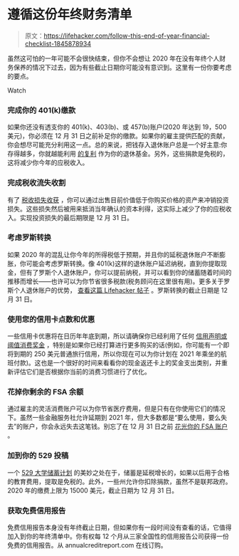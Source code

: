 # 遵循这份年终财务清单

> 原文：<https://lifehacker.com/follow-this-end-of-year-financial-checklist-1845878934>

虽然这可怕的一年可能不会很快结束，但你不会想让 2020 年在没有年终个人财务保养的情况下过去，因为有些截止日期你可能没有意识到。这里有一份你要考虑的要点。

Watch

### **完成你的 401(k)缴款**

如果你还没有透支你的 401(k)、403(b)、或 457(b)账户(2020 年达到 19，500 美元)，你必须在 12 月 31 日之前补足你的缴款。如果你的雇主提供匹配的贡献，你会想尽可能充分利用这一点。总的来说，把钱存入退休账户总是一个好主意:你存得越多，你就越能利用 [的复利](https://www.investor.gov/financial-tools-calculators/calculators/compound-interest-calculator) 作为你的退休基金。另外，这些捐款是免税的，这将减少你今年的应税收入。

### **完成税收流失收割**

有了 [税收损失收获](https://www.investopedia.com/terms/t/taxgainlossharvesting.asp) ，你可以通过出售目前价值低于你购买价格的资产来冲销投资损失。这些损失然后被用来抵消当年确认的资本利得，这实际上减少了你的应税收入。实现投资损失的最后期限是 12 月 31 日。

### **考虑罗斯转换**

如果 2020 年的混乱让你今年的所得税低于预期，并且你的延税退休账户不断膨胀，你可能会考虑罗斯转换。像 401(k)这样的退休账户延迟纳税，直到你提取现金，但有了罗斯个人退休账户，你可以提前纳税，并可以看到你的储蓄随着时间的推移而增长——也许可以为你节省很多税款(税务顾问在这里很有用)。更多关于罗斯个人退休账户的优势， [查看这篇 Lifehacker 帖子](https://twocents.lifehacker.com/why-you-need-a-roth-ira-1823805955#:~:text=The%20key%20differentiator%20between%20a,the%20contributions%20or%20the%20earnings) 。罗斯转换的截止日期是 12 月 31 日。

### **使用您的信用卡点数和优惠**

一些信用卡优惠将在日历年年底到期，所以请确保你已经利用了任何 [信用声明或阈值消费奖金](https://thepointsguy.com/guide/end-of-year-credit-card-to-do-list/) ，特别是如果你已经打算进行更多购买的话(例如，你可能有一个即将到期的 250 美元普通旅行信用，所以你现在可以为你计划在 2021 年乘坐的航班付款)。这也是一个很好的时间来看看你的现金返还卡上的奖金支出类别，并重新评估它们是否根据你当前的消费习惯进行了优化。

### **花掉你剩余的 FSA 余额**

通过雇主的灵活消费账户可以为你节省医疗费用，但是只有在你使用它们的情况下。虽然一些金融服务社允许延期到 2021 年，但大多数都是“要么使用，要么失去”的账户，你会永远失去这笔钱。别忘了在 12 月 31 日之前 [花光你的 FSA 账户](https://twocents.lifehacker.com/how-to-spend-your-extra-fsa-money-1821055768) 。

### **加到你的** **529 投稿**

一个 [529 大学储蓄计划](https://twocents.lifehacker.com/how-to-open-a-529-college-savings-plan-for-your-kid-1797609312) 的美妙之处在于，储蓄是延税增长的，如果以后用于合格的教育费用，提取是免税的。此外，一些州允许你扣除捐款，虽然不是联邦政府。2020 年的缴费上限为 15000 美元，截止日期为 12 月 31 日。

### **获取免费信用报告**

免费信用报告本身没有年终截止日期，但如果你有一段时间没有查看的话，它值得加入到你的年终清单中。你有权每 12 个月从三家全国性的信用报告公司获得一份免费的信用报告。从 annualcreditreport.com 在线订购。